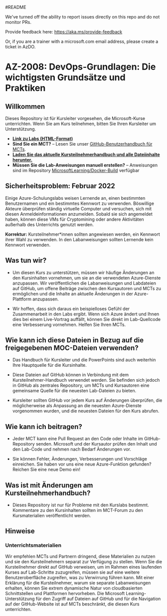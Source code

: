 #README

We've turned off the ability to report issues directly on this repo and do not monitor PRs.

Provide feedback here: https://aka.ms/provide-feedback

Or, if you are a trainer with a microsoft.com email address, please create a ticket in AzDO.

# AZ-2008: DevOps-Grundlagen: Die wichtigsten Grundsätze und Praktiken

## Willkommen

Dieses Repository ist für Kursleiter vorgesehen, die Microsoft-Kurse unterrichten. Wenn Sie am Kurs teilnehmen, bitten Sie Ihren Kursleiter um Unterstützung. 

- **[Link zu Labs (HTML-Format)](https://microsoftlearning.github.io/AZ-2008_DevOps_Foundations_Core_Principles_Practices/)**
- **Sind Sie ein MCT?** – Lesen Sie unser [GitHub-Benutzerhandbuch für MCTs](https://microsoftlearning.github.io/MCT-User-Guide/).
- **[Laden Sie das aktuelle Kursteilnehmerhandbuch und alle Dateiinhalte herunter.](../../releases/latest)**
- **Müssen Sie die Lab-Anweisungen manuell erstellen?** – Anweisungen sind im Repository [MicrosoftLearning/Docker-Build](https://github.com/MicrosoftLearning/Docker-Build) verfügbar

## Sicherheitsproblem: Februar 2022

Einige Azure-Schulungslabs weisen Lernende an, einen bestimmten Benutzernamen und ein bestimmtes Kennwort zu verwenden. Böswillige Akteure überprüfen ständig virtuelle Computer und versuchen, sich mit diesen Anmeldeinformationen anzumelden.
Sobald sie sich angemeldet haben, können diese VMs für Cryptomining oder andere Aktivitäten außerhalb des Unterrichts genutzt werden.

**Korrektur:** Kursteilnehmer*innen sollten angewiesen werden, ein Kennwort ihrer Wahl zu verwenden. In den Labanweisungen sollten Lernende kein Kennwort verwenden. 

## Was tun wir?

- Um diesen Kurs zu unterstützen, müssen wir häufige Änderungen an den Kursinhalten vornehmen, um sie an die verwendeten Azure-Dienste anzupassen.  Wir veröffentlichen die Labanweisungen und Labdateien auf GitHub, um offene Beiträge zwischen den Kursautoren und MCTs zu ermöglichen und die Inhalte an aktuelle Änderungen in der Azure-Plattform anzupassen.

- Wir hoffen, dass sich daraus ein beispielloses Gefühl der Zusammenarbeit in den Labs ergibt. Wenn sich Azure ändert und Ihnen dies bei einem Live-Vortrag auffällt, können Sie direkt im Lab-Quellcode eine Verbesserung vornehmen.  Helfen Sie Ihren MCTs.

## Wie kann ich diese Dateien in Bezug auf die freigegebenen MOC-Dateien verwenden?

- Das Handbuch für Kursleiter und die PowerPoints sind auch weiterhin Ihre Hauptquelle für die Kursinhalte.

- Diese Dateien auf GitHub können in Verbindung mit dem Kursteilnehmer-Handbuch verwendet werden. Sie befinden sich jedoch in GitHub als zentrales Repository, um MCTs und Kursautoren eine gemeinsame Quelle für die neuesten Lab-Dateien zu bieten.

- Kursleiter sollten GitHub vor jedem Kurs auf Änderungen überprüfen, die möglicherweise als Anpassung an die neuesten Azure-Dienste vorgenommen wurden, und die neuesten Dateien für den Kurs abrufen.

## Wie kann ich beitragen?

- Jeder MCT kann eine Pull Request an den Code oder Inhalte im GitHub-Repository senden. Microsoft und der Kursautor prüfen den Inhalt und den Lab-Code und nehmen nach Bedarf Änderungen vor.

- Sie können Fehler, Änderungen, Verbesserungen und Vorschläge einreichen.  Sie haben vor uns eine neue Azure-Funktion gefunden?  Reichen Sie eine neue Demo ein!

## Was ist mit Änderungen am Kursteilnehmerhandbuch?

- Dieses Repository ist nur für Probleme mit den Kurslabs bestimmt. Kommentare zu den Kursinhalten sollten im MCT-Forum zu den Kursmaterialien veröffentlicht werden. 

## Hinweise

### Unterrichtsmaterialien

Wir empfehlen MCTs und Partnern dringend, diese Materialien zu nutzen und sie den Kursteilnehmern separat zur Verfügung zu stellen.  Wenn Sie die Kursteilnehmer direkt auf GitHub verweisen, um im Rahmen eines laufenden Kurses auf Lab-Schritte zuzugreifen, müssen sie auf eine weitere Benutzeroberfläche zugreifen, was zu Verwirrung führen kann. Mit einer Erklärung für die Kursteilnehmer, warum sie separate Labanweisungen erhalten, können Sie extrem dynamische Natur von cloudbasierten Schnittstellen und Plattformen hervorheben. Die Microsoft Learning-Unterstützung für den Zugriff auf Dateien auf GitHub und für die Navigation auf der GitHub-Website ist auf MCTs beschränkt, die diesen Kurs unterrichten.
